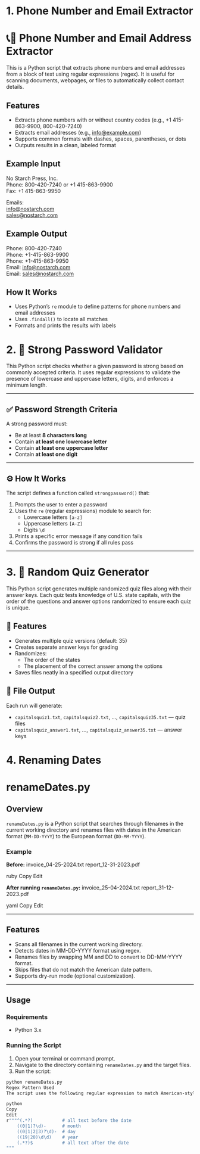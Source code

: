 # 1. Phone Number and Email Extractor

# 📞📧 Phone Number and Email Address Extractor

This is a Python script that extracts phone numbers and email addresses from a block of text using regular expressions (regex). It is useful for scanning documents, webpages, or files to automatically collect contact details.

## Features

- Extracts phone numbers with or without country codes (e.g., +1 415-863-9900, 800-420-7240)
- Extracts email addresses (e.g., info@example.com)
- Supports common formats with dashes, spaces, parentheses, or dots
- Outputs results in a clean, labeled format

## Example Input

No Starch Press, Inc.  
Phone: 800-420-7240 or +1 415-863-9900  
Fax: +1 415-863-9950  

Emails:  
info@nostarch.com  
sales@nostarch.com

## Example Output

Phone: 800-420-7240  
Phone: +1-415-863-9900  
Phone: +1-415-863-9950  
Email: info@nostarch.com  
Email: sales@nostarch.com

## How It Works

- Uses Python’s `re` module to define patterns for phone numbers and email addresses
- Uses `.findall()` to locate all matches
- Formats and prints the results with labels


# 2. 🔐 Strong Password Validator

This Python script checks whether a given password is strong based on commonly accepted criteria. It uses regular expressions to validate the presence of lowercase and uppercase letters, digits, and enforces a minimum length.

---

## ✅ Password Strength Criteria

A strong password must:

- Be at least **8 characters long**
- Contain **at least one lowercase letter**
- Contain **at least one uppercase letter**
- Contain **at least one digit**

---

## ⚙️ How It Works

The script defines a function called `strongpassword()` that:

1. Prompts the user to enter a password
2. Uses the `re` (regular expressions) module to search for:
   - Lowercase letters `[a-z]`
   - Uppercase letters `[A-Z]`
   - Digits `\d`
3. Prints a specific error message if any condition fails
4. Confirms the password is strong if all rules pass

---



# 3. 📝 Random Quiz Generator

This Python script generates multiple randomized quiz files along with their answer keys. Each quiz tests knowledge of U.S. state capitals, with the order of the questions and answer options randomized to ensure each quiz is unique.

## 📌 Features

- Generates multiple quiz versions (default: 35)
- Creates separate answer keys for grading
- Randomizes:
  - The order of the states
  - The placement of the correct answer among the options
- Saves files neatly in a specified output directory

## 📂 File Output

Each run will generate:
- `capitalsquiz1.txt`, `capitalsquiz2.txt`, ..., `capitalsquiz35.txt` — quiz files
- `capitalsquiz_answer1.txt`, ..., `capitalsquiz_answer35.txt` — answer keys

# 4. Renaming Dates

# renameDates.py

## Overview

`renameDates.py` is a Python script that searches through filenames in the current working directory and renames files with dates in the American format (`MM-DD-YYYY`) to the European format (`DD-MM-YYYY`).

### Example

**Before:**
invoice_04-25-2024.txt
report_12-31-2023.pdf

ruby
Copy
Edit

**After running `renameDates.py`:**
invoice_25-04-2024.txt
report_31-12-2023.pdf

yaml
Copy
Edit

---

## Features

- Scans all filenames in the current working directory.
- Detects dates in MM-DD-YYYY format using regex.
- Renames files by swapping MM and DD to convert to DD-MM-YYYY format.
- Skips files that do not match the American date pattern.
- Supports dry-run mode (optional customization).

---

## Usage

### Requirements

- Python 3.x

### Running the Script

1. Open your terminal or command prompt.
2. Navigate to the directory containing `renameDates.py` and the target files.
3. Run the script:

```bash
python renameDates.py
Regex Pattern Used
The script uses the following regular expression to match American-style dates in filenames:

python
Copy
Edit
r"""^(.*?)           # all text before the date
    ((0|1)?\d)-      # month
    ((0|1|2|3)?\d)-  # day
    ((19|20)\d\d)    # year
    (.*?)$           # all text after the date
"""

